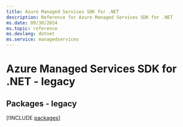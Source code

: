 ```yaml
---
title: Azure Managed Services SDK for .NET
description: Reference for Azure Managed Services SDK for .NET
ms.date: 09/30/2024
ms.topic: reference
ms.devlang: dotnet
ms.service: managedservices
---
```

# Azure Managed Services SDK for .NET - legacy
## Packages - legacy
[!INCLUDE [packages](managed-services-index.md)]